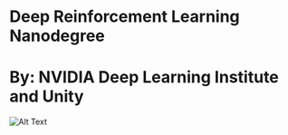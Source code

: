 
# Deep Reinforcement Learning Nanodegree

# By: NVIDIA Deep Learning Institute and Unity

![Alt Text](https://github.com/manoj-aryal/Deep-Reinforcement-Learning-Nanodegree/blob/master/projects.gif)
